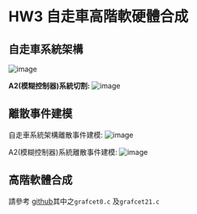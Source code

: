 # HW3 自走車高階軟硬體合成
## 自走車系統架構
![image](https://github.com/user-attachments/assets/40e32795-610f-4780-86b5-b13f55970bd5)


__A2(模糊控制器)系統切割:__
![image](https://github.com/user-attachments/assets/5cb87ed8-f94a-40a6-8ede-6d93f77b412e)


## 離散事件建模
自走車系統架構離散事件建模:
![image](https://github.com/user-attachments/assets/8da8825b-9b5a-47e7-a72c-07da73f17ac6)

A2(模糊控制器)系統離散事件建模:
![image](https://github.com/user-attachments/assets/9eedc4b3-35b7-4b26-9567-5c079fa086f9)


## 高階軟體合成
請參考 [github](https://github.com/gary7102/Grafcet_to_C/tree/main/hw3_autonomous%20vehicle)其中之`grafcet0.c` 及`grafcet21.c`

